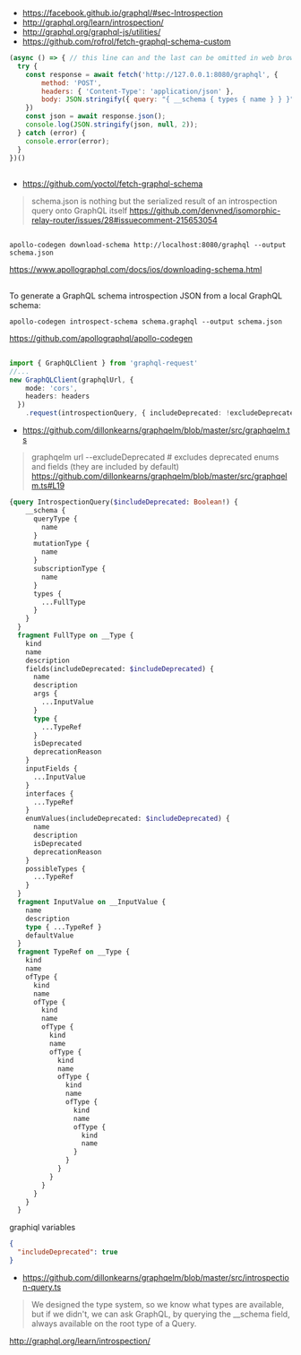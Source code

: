- https://facebook.github.io/graphql/#sec-Introspection
- http://graphql.org/learn/introspection/
- http://graphql.org/graphql-js/utilities/
- https://github.com/rofrol/fetch-graphql-schema-custom

```javascript
(async () => { // this line can and the last can be omitted in web browser dev tools console
  try {
    const response = await fetch('http://127.0.0.1:8080/graphql', {
        method: 'POST',
        headers: { 'Content-Type': 'application/json' },
        body: JSON.stringify({ query: "{ __schema { types { name } } }"}),
    })
    const json = await response.json();
    console.log(JSON.stringify(json, null, 2));
  } catch (error) {
    console.error(error);
  }
})()
```

##

- https://github.com/yoctol/fetch-graphql-schema

>schema.json is nothing but the serialized result of an introspection query onto GraphQL itself https://github.com/denvned/isomorphic-relay-router/issues/28#issuecomment-215653054

##

`apollo-codegen download-schema http://localhost:8080/graphql --output schema.json`

https://www.apollographql.com/docs/ios/downloading-schema.html

##

To generate a GraphQL schema introspection JSON from a local GraphQL schema:

`apollo-codegen introspect-schema schema.graphql --output schema.json`

https://github.com/apollographql/apollo-codegen

##

```typescript
import { GraphQLClient } from 'graphql-request'
//...
new GraphQLClient(graphqlUrl, {
    mode: 'cors',
    headers: headers
  })
    .request(introspectionQuery, { includeDeprecated: !excludeDeprecated })
```

- https://github.com/dillonkearns/graphqelm/blob/master/src/graphqelm.ts

>graphqelm url --excludeDeprecated # excludes deprecated enums and fields (they are included by default) https://github.com/dillonkearns/graphqelm/blob/master/src/graphqelm.ts#L19

```graphql
{query IntrospectionQuery($includeDeprecated: Boolean!) {
    __schema {
      queryType {
        name
      }
      mutationType {
        name
      }
      subscriptionType {
        name
      }
      types {
        ...FullType
      }
    }
  }
  fragment FullType on __Type {
    kind
    name
    description
    fields(includeDeprecated: $includeDeprecated) {
      name
      description
      args {
        ...InputValue
      }
      type {
        ...TypeRef
      }
      isDeprecated
      deprecationReason
    }
    inputFields {
      ...InputValue
    }
    interfaces {
      ...TypeRef
    }
    enumValues(includeDeprecated: $includeDeprecated) {
      name
      description
      isDeprecated
      deprecationReason
    }
    possibleTypes {
      ...TypeRef
    }
  }
  fragment InputValue on __InputValue {
    name
    description
    type { ...TypeRef }
    defaultValue
  }
  fragment TypeRef on __Type {
    kind
    name
    ofType {
      kind
      name
      ofType {
        kind
        name
        ofType {
          kind
          name
          ofType {
            kind
            name
            ofType {
              kind
              name
              ofType {
                kind
                name
                ofType {
                  kind
                  name
                }
              }
            }
          }
        }
      }
    }
  }
```

graphiql variables

```json
{
  "includeDeprecated": true
}
```


- https://github.com/dillonkearns/graphqelm/blob/master/src/introspection-query.ts

>We designed the type system, so we know what types are available, but if we didn't, we can ask GraphQL, by querying the __schema field, always available on the root type of a Query. 

http://graphql.org/learn/introspection/